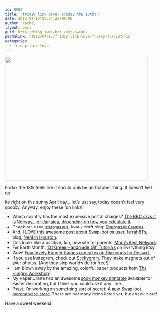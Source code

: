 ```yaml
---
id: 8902
title: 'friday link love: Friday the 13th!!'
date: 2012-04-13T09:34:22+00:00
author: rachel
layout: post
guid: http://blog.swap-bot.com/?p=8902
permalink: /2012/04/13/friday-link-love-friday-the-13th-2/
categories:
  - friday link love
---
```

<img src="http://blog.swap-bot.com/wp-content/uploads/2012/04/tulips.jpg" alt="" title="tulips" width="470" height="408" class="alignnone size-full wp-image-8904" srcset="http://blog.swap-bot.com/wp-content/uploads/2012/04/tulips-300x260.jpg 300w, http://blog.swap-bot.com/wp-content/uploads/2012/04/tulips.jpg 470w" sizes="(max-width: 470px) 100vw, 470px" />

Friday the 13th feels like it should only be an October thing. It doesn&#8217;t feel qu 

<div style="display: none">
  <a href='http://genericcialisonlinekl.com/' title='buy cialis online no prescription'>buy cialis online no prescription</a>
</div>

ite right on this sunny April day&#8230; let&#8217;s just say, today doesn&#8217;t feel very spooky. Anyway, enjoy these fun links!!

  * Which country has the most expensive postal charges? [The BBC says it is Norway&#8230; or Jamaica, depending on how you calculate it.](http://www.bbc.co.uk/news/magazine-17614367)
  * Check out user, [starrgazer&#8217;s](http://www.swap-bot.com/user:starrgazer), lovely craft blog: [Starrgazer Creates](http://starrgazercreates.blogspot.com/).
  * And, I LOVE this awesome post about Swap-bot on user, [farrah81&#8217;s](http://www.swap-bot.com/user:farrahs81), blog, [Nerd in Houston](http://nerdinhouston.blogspot.com/).
  * This looks like a positive, fun, new site for parents: [Mom&#8217;s Best Network](http://momsbestnetwork.com/).
  * For Earth Month: [101 Green Handmade Gift Tutorials](http://www.everythingetsy.com/2011/11/101-green-handmade-gift-tutorials/) on Everything Etsy.
  * Wow! [Four lovely Hunger Games cupcakes on Diamonds for Dessert.](http://www.diamondsfordessert.com/2012/04/hunger-games-cupcakes.html) 
  * If you use Instagram, check out [Stickygram](http://stickygram.com/). They make magnets out of your photos. (And they ship worldwide for free!)
  * I am blown away by the amazing, colorful paper products from [The Hungry Workshop](http://shop.thehungryworkshop.com.au/)!
  * My Paper Crane had an awesome [sock monkey printable](http://www.mypapercrane.com/blog/?p=5704) available for Easter decorating, but I think you could use it any time.
  * Pssst. I&#8217;m working on something sort of secret: [A new Swap-bot merchandise store!](https://tinypay.me/swapbot) There are not many items listed yet, but check it out!

Have a sweet weekend!